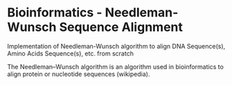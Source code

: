 # Bioinformatics - Needleman-Wunsch Sequence Alignment

 Implementation of Needleman-Wunsch algorithm to align DNA Sequence(s), Amino Acids Sequence(s), etc. from scratch
 
 The Needleman–Wunsch algorithm is an algorithm used in bioinformatics to align protein or nucleotide sequences (wikipedia).
